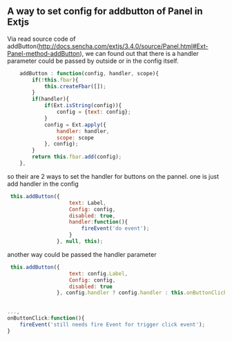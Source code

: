 ## A way to set config for addbutton of Panel in Extjs

Via read source code of addButton(http://docs.sencha.com/extjs/3.4.0/source/Panel.html#Ext-Panel-method-addButton), we can found out that there is a 
handler parameter could be passed by outside or in the config itself.
````javascript
    addButton : function(config, handler, scope){
        if(!this.fbar){
            this.createFbar([]);
        }
        if(handler){
            if(Ext.isString(config)){
                config = {text: config};
            }
            config = Ext.apply({
                handler: handler,
                scope: scope
            }, config);
        }
        return this.fbar.add(config);
    },

````
so their are 2 ways to set the handler for buttons on the pannel.
one is just add handler in the config
````javascript
 this.addButton({
                    text: Label,
                    Config: config,
                    disabled: true,
					handler:function(){
						fireEvent('do event');
					}
                }, null, this);
````

another way could be passed the handler parameter

````javascript
 this.addButton({
                    text: config.Label,
                    Config: config,
                    disabled: true
                }, config.handler ? config.handler : this.onButtonClick, this);
				

...,
onButtonClick:function(){
	fireEvent('still needs fire Event for trigger click event');
}

````